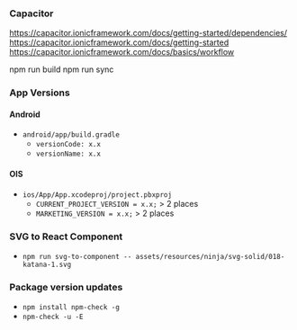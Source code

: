 ### Capacitor

https://capacitor.ionicframework.com/docs/getting-started/dependencies/
https://capacitor.ionicframework.com/docs/getting-started
https://capacitor.ionicframework.com/docs/basics/workflow

npm run build
npm run sync

### App Versions

#### Android

-   `android/app/build.gradle`
    -   `versionCode: x.x`
    -   `versionName: x.x`

#### OIS

-   `ios/App/App.xcodeproj/project.pbxproj`
    -   `CURRENT_PROJECT_VERSION = x.x;` > 2 places
    -   `MARKETING_VERSION = x.x;` > 2 places

### SVG to React Component

-   `npm run svg-to-component -- assets/resources/ninja/svg-solid/018-katana-1.svg`

### Package version updates

-   `npm install npm-check -g`
-   `npm-check -u -E`
